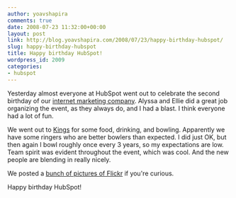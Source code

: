 ```yaml
---
author: yoavshapira
comments: true
date: 2008-07-23 11:32:00+00:00
layout: post
link: http://blog.yoavshapira.com/2008/07/23/happy-birthday-hubspot/
slug: happy-birthday-hubspot
title: Happy birthday HubSpot!
wordpress_id: 2009
categories:
- hubspot
---
```


Yesterday almost everyone at HubSpot went out to celebrate the second birthday of our [internet marketing company](http://www.hubspot.com).  Alyssa and Ellie did a great job organizing the event, as they always do, and I had a blast.  I think everyone had a lot of fun.  
  
We went out to [Kings](http://www.backbaykings.com/) for some food, drinking, and bowling.  Apparently we have some ringers who are better bowlers than expected.  I did just OK, but then again I bowl roughly once every 3 years, so my expectations are low.  Team spirit was evident throughout the event, which was cool.  And the new people are blending in really nicely.  
  
We posted a [bunch of pictures of Flickr](http://www.flickr.com/photos/28849923@N05/sets/72157606323681234/) if you're curious.  
  
Happy birthday HubSpot!
